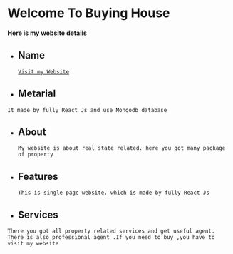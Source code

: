# Welcome To Buying House

**Here is my website details**

- ## Name

  [`Visit my Website`](https://buying-house-6d184.web.app/)

- ## Metarial

`It made by fully React Js and use Mongodb database`

- ## About

  `My website is about real state related. here you got many package of property`

- ## Features

  `This is single page website. which is made by fully React Js`

- ## Services

`There you got all property related services and get useful agent. There is also professional agent .If you need to buy ,you have to visit my website`
